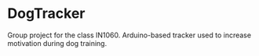 # DogTracker
Group project for the class IN1060. Arduino-based tracker used to increase motivation during dog training.
